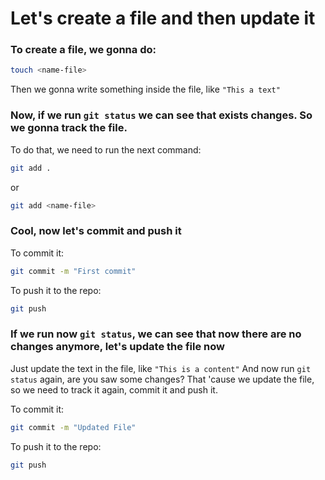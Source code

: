 # Let's create a file and then update it

### To create a file, we gonna do:
```bash
touch <name-file>
```
Then we gonna write something inside the file, like `"This a text"`

### Now, if we run `git status` we can see that exists changes. So we gonna track the file.
To do that, we need to run the next command:
```bash
git add .
```
or
```bash
git add <name-file>
```

### Cool, now let's commit and push it
To commit it:
```bash
git commit -m "First commit"
```
To push it to the repo:
```bash
git push
```

### If we run now `git status`, we can see that now there are no changes anymore, let's update the file now
Just update the text in the file, like `"This is a content"`
And now run `git status` again, are you saw some changes?
That 'cause we update the file, so we need to track it again, commit it and push it.

To commit it:
```bash
git commit -m "Updated File"
```
To push it to the repo:
```bash
git push
```